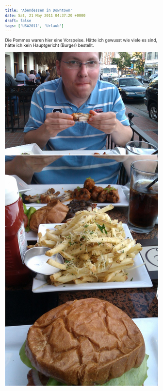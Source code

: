 ```yaml
---
title: 'Abendessen in Downtown'
date: Sat, 21 May 2011 04:37:20 +0000
draft: false
tags: ['USA2011', 'Urlaub']
---
```


Die Pommes waren hier eine Vorspeise. Hätte ich gewusst wie viele es sind, hätte ich kein Hauptgericht (Burger) bestellt.

![1578470441](/urlaub11to15-images/11/1578470441-scaled1000.jpg?w=300)
![-780365587](/urlaub11to15-images/11/780365587-scaled1000.jpg?w=200)